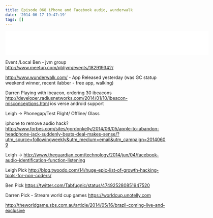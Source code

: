 ```yaml
---
title: Episode 068 iPhone and Facebook audio, wunderwalk
date: '2014-06-17 19:47:19'
tags: []
---
```


<iframe style="border: none" src="//html5-player.libsyn.com/embed/episode/id/2893537/height/75/width/640/theme/standard/direction/no/autoplay/no/autonext/no/thumbnail/no/preload/no/no_addthis/no/" height="75" width="640" scrolling="no"  allowfullscreen webkitallowfullscreen mozallowfullscreen oallowfullscreen msallowfullscreen></iframe>

<!--more-->


Event /Local
Ben - jvm group
http://www.meetup.com/qldjvm/events/182919342/

http://www.wunderwalk.com/ - App Released yesterday (was GC statup weekend winner, recent ilabber - free app, walking)

Darren
Playing with ibeacon, ordering 30 ibeacons
http://developer.radiusnetworks.com/2014/01/10/ibeacon-misconceptions.html
ios verse android support

Leigh -> Phonegap/Test Flight/ Offline/ Glass

iphone to remove audio hack?
http://www.forbes.com/sites/gordonkelly/2014/06/05/apple-to-abandon-headphone-jack-suddenly-beats-deal-makes-sense/?utm_source=followingweekly&utm_medium=email&utm_campaign=20140609


Leigh ->
http://www.theguardian.com/technology/2014/jun/04/facebook-audio-identification-function-listening

Leigh Pick
http://blog.twoodo.com/14/huge-epic-list-of-growth-hacking-tools-for-non-coders/

Ben Pick
https://twitter.com/Tabfugnic/status/474925280851947520

Darren Pick - Stream world cup games 
https://worldcup.unotelly.com

http://theworldgame.sbs.com.au/article/2014/05/16/brazil-coming-live-and-exclusive




